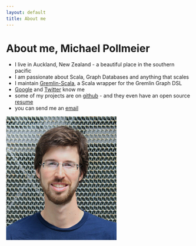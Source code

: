 ```yaml
---
layout: default
title: About me
---
```


<div id="about">
  <h1>About me, Michael Pollmeier</h1>

  <ul>
    <li> I live in Auckland, New Zealand - a beautiful place in the southern pacific</li>
    <li> I am passionate about Scala, Graph Databases and anything that scales</li>
    <li> I maintain <a href="https://github.com/mpollmeier/gremlin-scala">Gremlin-Scala</a>, a Scala wrapper for the Gremlin Graph DSL</li>
    <li> <a href="https://plus.google.com/100945813371461651422">Google</a> and <a href="http://twitter.com/pollmeier">Twitter</a> know me</li>
    <li> some of my projects are on <a href="https://github.com/mpollmeier/">github</a> - and they even have an open source <a href="http://resume.github.io/?mpollmeier">resume</a></li>
    <li> you can send me an <a href="mailto:michael@michaelpollmeier.com">email</a> </li>
  </ul>

  <img src="/images/michael-pollmeier.jpg" alt="Michael Pollmeier"/>

</div>


